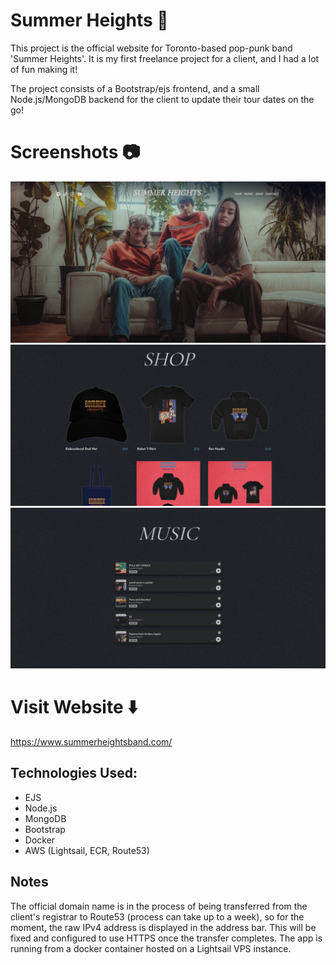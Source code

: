 # Summer Heights :guitar:

This project is the official website for Toronto-based pop-punk band 'Summer Heights'. It is my first freelance project for a client, and I had a lot of fun making it!

The project consists of a Bootstrap/ejs frontend, and a small Node.js/MongoDB backend for the client to update their tour dates on the go!

# Screenshots :camera:
![Alt text](https://github.com/mattl999/screenshots/blob/main/summer-heights/sh-sc1.png?raw=true)
![Alt text](https://github.com/mattl999/screenshots/blob/main/summer-heights/sh-sc2.png?raw=true)
![Alt text](https://github.com/mattl999/screenshots/blob/main/summer-heights/sh-sc3.png?raw=true)

# Visit Website :arrow_down:

https://www.summerheightsband.com/


## Technologies Used:

- EJS
- Node.js
- MongoDB
- Bootstrap
- Docker
- AWS (Lightsail, ECR, Route53)

## Notes

The official domain name is in the process of being transferred from the client's registrar to Route53 (process can take up to a week), so for the moment, the raw IPv4 address is displayed in the address bar. This will be fixed and configured to use HTTPS once the transfer completes. The app is running from a docker container hosted on a Lightsail VPS instance. 

